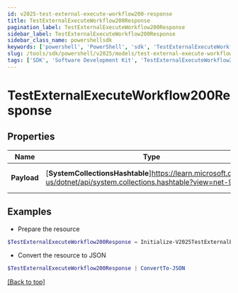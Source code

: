 ```yaml
---
id: v2025-test-external-execute-workflow200-response
title: TestExternalExecuteWorkflow200Response
pagination_label: TestExternalExecuteWorkflow200Response
sidebar_label: TestExternalExecuteWorkflow200Response
sidebar_class_name: powershellsdk
keywords: ['powershell', 'PowerShell', 'sdk', 'TestExternalExecuteWorkflow200Response', 'V2025TestExternalExecuteWorkflow200Response'] 
slug: /tools/sdk/powershell/v2025/models/test-external-execute-workflow200-response
tags: ['SDK', 'Software Development Kit', 'TestExternalExecuteWorkflow200Response', 'V2025TestExternalExecuteWorkflow200Response']
---
```



# TestExternalExecuteWorkflow200Response

## Properties

Name | Type | Description | Notes
------------ | ------------- | ------------- | -------------
**Payload** | [**SystemCollectionsHashtable**]https://learn.microsoft.com/en-us/dotnet/api/system.collections.hashtable?view=net-9.0 | The input that was received | [optional] 

## Examples

- Prepare the resource
```powershell
$TestExternalExecuteWorkflow200Response = Initialize-V2025TestExternalExecuteWorkflow200Response  -Payload {test=hello world}
```

- Convert the resource to JSON
```powershell
$TestExternalExecuteWorkflow200Response | ConvertTo-JSON
```


[[Back to top]](#) 


